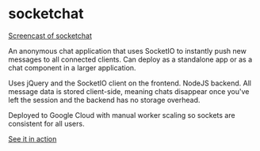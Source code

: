 # socketchat

[Screencast of socketchat](http://bennettgarner.com/images/screen-socketchat.gif)

An anonymous chat application that uses SocketIO to instantly push new messages to all connected clients. Can deploy as a standalone app or as a chat component in a larger application.

Uses jQuery and the SocketIO client on the frontend. NodeJS backend. All message data is stored client-side, meaning chats disappear once you've left the session and the backend has no storage overhead.

Deployed to Google Cloud with manual worker scaling so sockets are consistent for all users.

[See it in action](http://socketchat39.herokuapp.com/)
